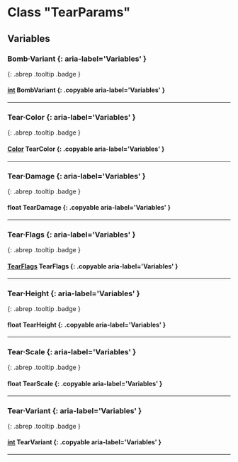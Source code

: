 # Class "TearParams"
## Variables
### Bomb·Variant {: aria-label='Variables' }
[ ](#){: .abrep .tooltip .badge }
#### [int](../enums/BombVariant) BombVariant {: .copyable aria-label='Variables' }

___ 
### Tear·Color {: aria-label='Variables' }
[ ](#){: .abrep .tooltip .badge }
#### [Color](../Color) TearColor  {: .copyable aria-label='Variables' }

___ 
### Tear·Damage {: aria-label='Variables' }
[ ](#){: .abrep .tooltip .badge }
#### float TearDamage  {: .copyable aria-label='Variables' }

___ 
### Tear·Flags {: aria-label='Variables' }
[ ](#){: .abrep .tooltip .badge }
#### [TearFlags](../enums/TearFlags) TearFlags  {: .copyable aria-label='Variables' }

___ 
### Tear·Height {: aria-label='Variables' }
[ ](#){: .abrep .tooltip .badge }
#### float TearHeight  {: .copyable aria-label='Variables' }

___ 
### Tear·Scale {: aria-label='Variables' }
[ ](#){: .abrep .tooltip .badge }
#### float TearScale  {: .copyable aria-label='Variables' }

___ 
### Tear·Variant {: aria-label='Variables' }
[ ](#){: .abrep .tooltip .badge }
#### [int](../enums/TearVariant) TearVariant {: .copyable aria-label='Variables' }

___ 

